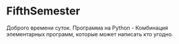 # FifthSemester
Доброго времени суток.
Программа на Python - Комбинация элементарных программ, которые может написать кто угодно.
